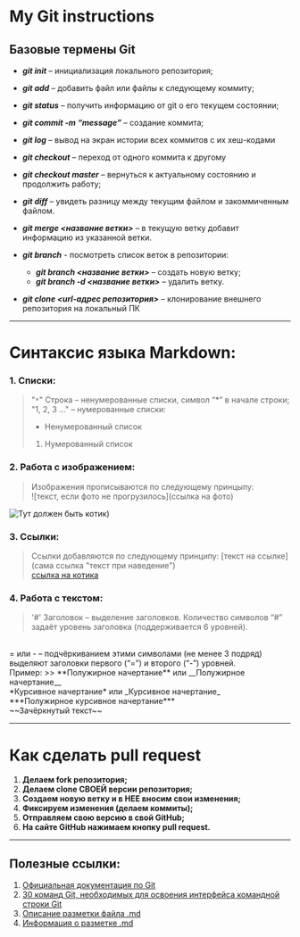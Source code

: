 # My Git instructions

## Базовые термены Git

* **_git init_** – инициализация локального репозитория;

* **_git add_** – добавить файл или файлы к следующему коммиту;

* **_git status_** – получить информацию от git о его текущем состоянии;

* **_git commit -m “message”_** – создание коммита;

* **_git log_** – вывод на экран истории всех коммитов с их хеш-кодами

* **_git checkout_** – переход от одного коммита к другому

* **_git checkout master_** – вернуться к актуальному состоянию и продолжить работу;

* **_git diff_** – увидеть разницу между текущим файлом и закоммиченным файлом.

* **_git merge <название ветки>_** – в текущую ветку добавит информацию из указанной ветки.

* **_git branch_** - посмотреть список веток в репозитории:
    * **_git branch <название ветки>_** – создать новую ветку; 
    * **_git branch -d <название ветки>_** – удалить ветку.

* **_git clone <url-адрес репозитория>_** – клонирование внешнего репозитория на  локальный ПК

---

# Синтаксис языка Markdown:
### 1. Списки:
> "`*`" Строка – ненумерованные списки, символ “*” в начале строки;<br/>
> "1, 2, 3 …" – нумерованные списки:
> * Ненумерованный список
> 1. Нумерованный список
    
### 2. Работа с изображением:

> Изображения прописываются по следующему принцыпу: <br/>
![текст, если фото не прогрузилось](ссылка на фото)

![Тут должен быть котик)](cat.jpg)

### 3. Ссылки:
> Ссылки добавляются по следующему принципу:
[текст на ссылке](сама ссылка "текст при наведение") <br/>
[ссылка на котика](https://yandex.ru/images/search?img_url=https%3A%2F%2Fsun9-78.userapi.com%2Fimpf%2Fc631925%2Fv631925701%2Fe0e0%2FztnYtlf182w.jpg%3Fsize%3D1080x710%26quality%3D96%26sign%3D966a18d9bc83ea378c52d7d040243cf3%26c_uniq_tag%3Deu2yGH8GNLZLmQqnVf51wHY4wId-M_BoA72RMwgZahI%26type%3Dalbum&lr=195&pos=6&rpt=simage&source=serp&text=котик "мяу") 

### 4. Работа с текстом:
> '#' Заголовок – выделение заголовков. Количество символов “#” задаёт уровень заголовка (поддерживается 6 уровней).
<br/>
= или - – подчёркиванием этими символами (не менее 3 подряд) выделяют заголовки первого (“=”) и второго (“-”) уровней.
<br/>
Пример: 
>> **Полужирное начертание** или __Полужирное начертание__
<br/> *Курсивное начертание* или _Курсивное начертание_
<br/> ***Полужирное курсивное начертание***
<br/> ~~Зачёркнутый текст~~

---

# Как сделать pull request
1. __Делаем fork репозитория;__
2. __Делаем clone СВОЕЙ версии репозитория;__
3. __Создаем новую ветку и в НЕЕ вносим свои изменения;__
4. __Фиксируем изменения (делаем коммиты);__
5. __Отправляем свою версию в свой GitHub;__
6. __На сайте GitHub нажимаем кнопку pull request.__

---

## Полезные ссылки:
1. [Официальная документация по Git](https://git-scm.com/docs/user-manual)
2. [30 команд Git, необходимых для освоения интерфейса командной строки Git](https://habr.com/ru/companies/ruvds/articles/599929/)
3. [Описание разметки файла .md](https://github.com/GnuriaN/format-README)
4. [Информация о разметке .md](https://github.com/OlgaVlasova/markdown-doc/blob/master/README.md#Blockquotes)